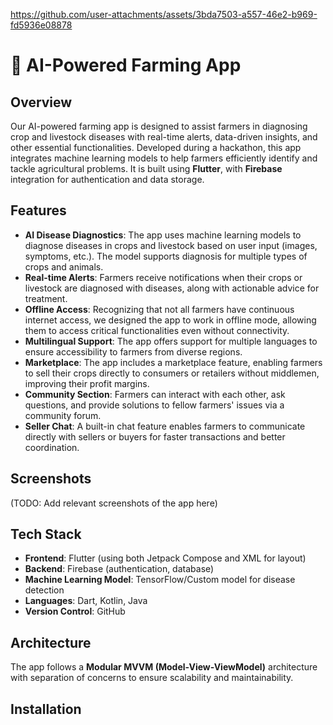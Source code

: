 

https://github.com/user-attachments/assets/3bda7503-a557-46e2-b969-fd5936e08878

# 🌱 AI-Powered Farming App

## Overview
Our AI-powered farming app is designed to assist farmers in diagnosing crop and livestock diseases with real-time alerts, data-driven insights, and other essential functionalities. Developed during a hackathon, this app integrates machine learning models to help farmers efficiently identify and tackle agricultural problems. It is built using **Flutter**, with **Firebase** integration for authentication and data storage.

## Features
- **AI Disease Diagnostics**: The app uses machine learning models to diagnose diseases in crops and livestock based on user input (images, symptoms, etc.). The model supports diagnosis for multiple types of crops and animals.
- **Real-time Alerts**: Farmers receive notifications when their crops or livestock are diagnosed with diseases, along with actionable advice for treatment.
- **Offline Access**: Recognizing that not all farmers have continuous internet access, we designed the app to work in offline mode, allowing them to access critical functionalities even without connectivity.
- **Multilingual Support**: The app offers support for multiple languages to ensure accessibility to farmers from diverse regions.
- **Marketplace**: The app includes a marketplace feature, enabling farmers to sell their crops directly to consumers or retailers without middlemen, improving their profit margins.
- **Community Section**: Farmers can interact with each other, ask questions, and provide solutions to fellow farmers' issues via a community forum.
- **Seller Chat**: A built-in chat feature enables farmers to communicate directly with sellers or buyers for faster transactions and better coordination.

## Screenshots
(TODO: Add relevant screenshots of the app here)

## Tech Stack
- **Frontend**: Flutter (using both Jetpack Compose and XML for layout)
- **Backend**: Firebase (authentication, database)
- **Machine Learning Model**: TensorFlow/Custom model for disease detection
- **Languages**: Dart, Kotlin, Java
- **Version Control**: GitHub

## Architecture
The app follows a **Modular MVVM (Model-View-ViewModel)** architecture with separation of concerns to ensure scalability and maintainability.

## Installation


   
